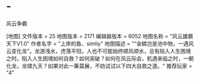 # -
风云争霸 

[地图]
文件版本 = 25
地图版本 = 2171
编辑器版本 = 6052
地图名称 = "风云雄霸天下V1.0"
作者名字 = "上岸的鱼、simliy"
地图描述 = "“金鳞岂是池中物，一遇风云变化龙”。龙游浅水，虎落平阳，人也不可能始终顺风顺水，总有陷入人生困境之时。陷入人生困境如何自救？如何突破？如何在风云际会，机遇来临之时，一朝化龙，龙啸九天？如果对此一筹莫展，不妨试试以下四大自救之道。"
推荐玩家 = "4"

